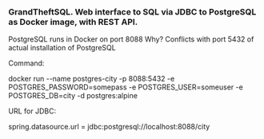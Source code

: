 ### GrandTheftSQL. Web interface to SQL via JDBC to PostgreSQL as Docker image, with REST API.

PostgreSQL runs in Docker on port 8088
Why?
Conflicts with port 5432 of actual installation of PostgreSQL

Command:

docker run --name postgres-city -p 8088:5432 -e POSTGRES_PASSWORD=somepass -e POSTGRES_USER=someuser -e POSTGRES_DB=city -d postgres:alpine

URL for JDBC:

spring.datasource.url = jdbc:postgresql://localhost:8088/city

